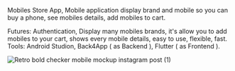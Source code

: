 Mobiles Store App,
Mobile application display brand and mobile so you can buy a phone, see mobiles details, add mobiles to cart.

Futures: Authentication, Display many mobiles brands, it's allow you to add mobiles to your cart, shows every mobile details, easy to use, flexible, fast.
Tools: Android Studion, Back4App ( as Backend ), Flutter ( as Frontend ).

![Retro bold checker mobile mockup instagram post  (1)](https://user-images.githubusercontent.com/57839549/194614716-f2725c73-65ac-4226-a9f3-9a8468a2fd25.jpg)
